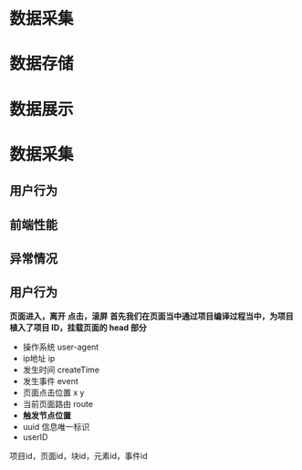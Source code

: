 # 数据采集
# 数据存储
# 数据展示


# 数据采集
## 用户行为
## 前端性能
## 异常情况

## 用户行为
**页面进入，离开**
**点击，滚屏**
**首先我们在页面当中通过项目编译过程当中，为项目植入了项目 ID，挂载页面的 head 部分**

- 操作系统 user-agent
- ip地址 ip
- 发生时间 createTime
- 发生事件 event
- 页面点击位置 x y
- 当前页面路由 route
- **触发节点位置**
- uuid 信息唯一标识
- userID

项目id，页面id，块id，元素id，事件id